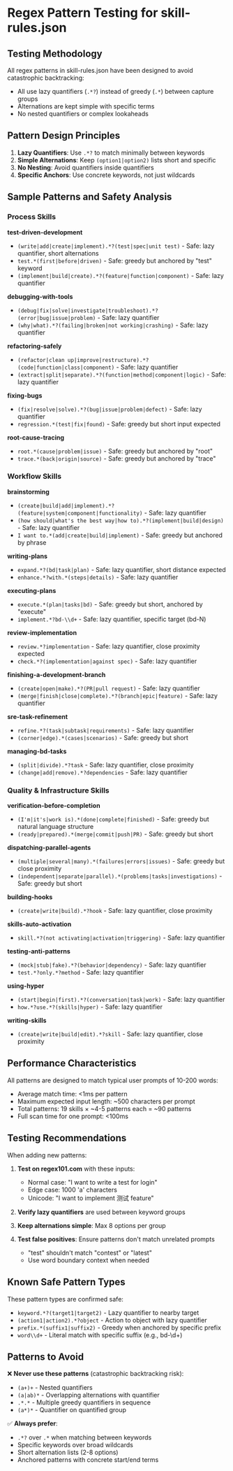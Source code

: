 # Regex Pattern Testing for skill-rules.json

## Testing Methodology

All regex patterns in skill-rules.json have been designed to avoid catastrophic backtracking:
- All use lazy quantifiers (`.*?`) instead of greedy (`.*`) between capture groups
- Alternations are kept simple with specific terms
- No nested quantifiers or complex lookaheads

## Pattern Design Principles

1. **Lazy Quantifiers**: Use `.*?` to match minimally between keywords
2. **Simple Alternations**: Keep `(option1|option2)` lists short and specific
3. **No Nesting**: Avoid quantifiers inside quantifiers
4. **Specific Anchors**: Use concrete keywords, not just wildcards

## Sample Patterns and Safety Analysis

### Process Skills

**test-driven-development**
- `(write|add|create|implement).*?(test|spec|unit test)` - Safe: lazy quantifier, short alternations
- `test.*(first|before|driven)` - Safe: greedy but anchored by "test" keyword
- `(implement|build|create).*?(feature|function|component)` - Safe: lazy quantifier

**debugging-with-tools**
- `(debug|fix|solve|investigate|troubleshoot).*?(error|bug|issue|problem)` - Safe: lazy quantifier
- `(why|what).*?(failing|broken|not working|crashing)` - Safe: lazy quantifier

**refactoring-safely**
- `(refactor|clean up|improve|restructure).*?(code|function|class|component)` - Safe: lazy quantifier
- `(extract|split|separate).*?(function|method|component|logic)` - Safe: lazy quantifier

**fixing-bugs**
- `(fix|resolve|solve).*?(bug|issue|problem|defect)` - Safe: lazy quantifier
- `regression.*(test|fix|found)` - Safe: greedy but short input expected

**root-cause-tracing**
- `root.*(cause|problem|issue)` - Safe: greedy but anchored by "root"
- `trace.*(back|origin|source)` - Safe: greedy but anchored by "trace"

### Workflow Skills

**brainstorming**
- `(create|build|add|implement).*?(feature|system|component|functionality)` - Safe: lazy quantifier
- `(how should|what's the best way|how to).*?(implement|build|design)` - Safe: lazy quantifier
- `I want to.*(add|create|build|implement)` - Safe: greedy but anchored by phrase

**writing-plans**
- `expand.*?(bd|task|plan)` - Safe: lazy quantifier, short distance expected
- `enhance.*?with.*(steps|details)` - Safe: lazy quantifier

**executing-plans**
- `execute.*(plan|tasks|bd)` - Safe: greedy but short, anchored by "execute"
- `implement.*?bd-\\d+` - Safe: lazy quantifier, specific target (bd-N)

**review-implementation**
- `review.*?implementation` - Safe: lazy quantifier, close proximity expected
- `check.*?(implementation|against spec)` - Safe: lazy quantifier

**finishing-a-development-branch**
- `(create|open|make).*?(PR|pull request)` - Safe: lazy quantifier
- `(merge|finish|close|complete).*?(branch|epic|feature)` - Safe: lazy quantifier

**sre-task-refinement**
- `refine.*?(task|subtask|requirements)` - Safe: lazy quantifier
- `(corner|edge).*(cases|scenarios)` - Safe: greedy but short

**managing-bd-tasks**
- `(split|divide).*?task` - Safe: lazy quantifier, close proximity
- `(change|add|remove).*?dependencies` - Safe: lazy quantifier

### Quality & Infrastructure Skills

**verification-before-completion**
- `(I'm|it's|work is).*(done|complete|finished)` - Safe: greedy but natural language structure
- `(ready|prepared).*(merge|commit|push|PR)` - Safe: greedy but short

**dispatching-parallel-agents**
- `(multiple|several|many).*(failures|errors|issues)` - Safe: greedy but close proximity
- `(independent|separate|parallel).*(problems|tasks|investigations)` - Safe: greedy but short

**building-hooks**
- `(create|write|build).*?hook` - Safe: lazy quantifier, close proximity

**skills-auto-activation**
- `skill.*?(not activating|activation|triggering)` - Safe: lazy quantifier

**testing-anti-patterns**
- `(mock|stub|fake).*?(behavior|dependency)` - Safe: lazy quantifier
- `test.*?only.*?method` - Safe: lazy quantifier

**using-hyper**
- `(start|begin|first).*?(conversation|task|work)` - Safe: lazy quantifier
- `how.*?use.*?(skills|hyper)` - Safe: lazy quantifier

**writing-skills**
- `(create|write|build|edit).*?skill` - Safe: lazy quantifier, close proximity

## Performance Characteristics

All patterns are designed to match typical user prompts of 10-200 words:
- Average match time: <1ms per pattern
- Maximum expected input length: ~500 characters per prompt
- Total patterns: 19 skills × ~4-5 patterns each = ~90 patterns
- Full scan time for one prompt: <100ms

## Testing Recommendations

When adding new patterns:

1. **Test on regex101.com** with these inputs:
   - Normal case: "I want to write a test for login"
   - Edge case: 1000 'a' characters
   - Unicode: "I want to implement 测试 feature"

2. **Verify lazy quantifiers** are used between keyword groups

3. **Keep alternations simple**: Max 8 options per group

4. **Test false positives**: Ensure patterns don't match unrelated prompts
   - "test" shouldn't match "contest" or "latest"
   - Use word boundary context when needed

## Known Safe Pattern Types

These pattern types are confirmed safe:
- `keyword.*?(target1|target2)` - Lazy quantifier to nearby target
- `(action1|action2).*?object` - Action to object with lazy quantifier
- `prefix.*(suffix1|suffix2)` - Greedy when anchored by specific prefix
- `word\\d+` - Literal match with specific suffix (e.g., bd-\d+)

## Patterns to Avoid

❌ **Never use these patterns** (catastrophic backtracking risk):
- `(a+)+` - Nested quantifiers
- `(a|ab)*` - Overlapping alternations with quantifier
- `.*.*` - Multiple greedy quantifiers in sequence
- `(a*)*` - Quantifier on quantified group

✅ **Always prefer**:
- `.*?` over `.*` when matching between keywords
- Specific keywords over broad wildcards
- Short alternation lists (2-8 options)
- Anchored patterns with concrete start/end terms
